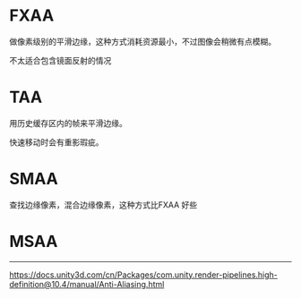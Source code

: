 

# FXAA

做像素级别的平滑边缘，这种方式消耗资源最小，不过图像会稍微有点模糊。

不太适合包含镜面反射的情况

# TAA

用历史缓存区内的帧来平滑边缘。

快速移动时会有重影瑕疵。

# SMAA

查找边缘像素，混合边缘像素，这种方式比FXAA 好些

# MSAA






---
https://docs.unity3d.com/cn/Packages/com.unity.render-pipelines.high-definition@10.4/manual/Anti-Aliasing.html